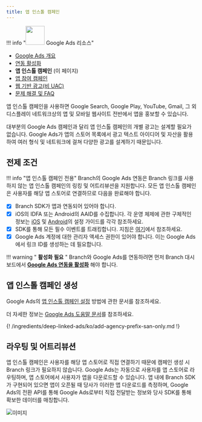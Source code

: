 ```yaml
---
title: 앱 인스톨 캠페인
---
```

!!! info "<img src="../../../_assets/img/pages/deep-linked-ads/google/google-ads-logo.png" width="50"/> Google Ads 리소스"
- [Google Ads 개요](/deep-linked-ads/google-ads-overview/)
- [연동 활성화](/deep-linked-ads/google-ads-enable/)
- **앱 인스톨 캠페인**  (이 페이지)
- [앱 참여 캠페인](/deep-linked-ads/google-ads-app-engagement/)
- [웹 기반 광고(비 UAC)](/deep-linked-ads/google-ads-non-uac/)
- [문제 해결 및 FAQ](/deep-linked-ads/google-ads-troubleshooting/)

앱 인스톨 캠페인을 사용하면 Google Search, Google Play, YouTube, Gmail, 그 외 디스플레이 네트워크상의 앱 및 모바일 웹사이트 전반에서 앱을 홍보할 수 있습니다.

대부분의 Google Ads 캠페인과 달리 앱 인스톨 캠페인의 개별 광고는 설계할 필요가 없습니다. Google Ads가 앱의 스토어 목록에서 광고 텍스트 아이디어 및 자산을 활용하여 여러 형식 및 네트워크에 걸쳐 다양한 광고를 설계하기 때문입니다.

## 전제 조건

!!! info "앱 인스톨 캠페인 전용"
	Branch의 Google Ads 연동은 Branch 링크를 사용하지 않는 앱 인스톨 캠페인의 링킹 및 어트리뷰션을 지원합니다. 모든 앱 인스톨 캠페인은 사용자를 해당 앱 스토어로 연결하므로 다음을 완료해야 합니다.

* [x]  Branch SDK가 앱과 연동되어 있어야 합니다.
* [x]  iOS의 IDFA 또는 Android의 AAID를 수집합니다. 각 운영 체제에 관한 구체적인 정보는 [iOS](/apps/ios/#install-branch) 및 [Android](/apps/android/#install-branch)의 설정 가이드를 각각 참조하세요.
* [x]  SDK를 통해 모든 필수 이벤트를 트래킹합니다. 지침은 [여기](#forwarding-events-to-google-ads)에서 참조하세요.
* [x]  Google Ads 계정에 대한 관리자 액세스 권한이 있어야 합니다. 이는 Google Ads에서 링크 ID를 생성하는 데 필요합니다.

!!! warning " **활성화 필요** "
	Branch와 Google Ads를 연동하려면 먼저 Branch 대시보드에서 **[Google Ads 연동을 활성화](/deep-linked-ads/google-ads-enable/)** 해야 합니다.

## 앱 인스톨 캠페인 생성

Google Ads의 [앱 인스톨 캠페인 설정](https://support.google.com/google-ads/answer/6291545?co=ADWORDS.IsAWNCustomer%3Dtrue&oco=0) 방법에 관한 문서를 참조하세요.

더 자세한 정보는 [Google Ads 도움말 문서](https://support.google.com/google-ads/answer/6247380?hl=en)를 참조하세요.

{! /ingredients/deep-linked-ads/ko/add-agency-prefix-san-only.md !}

## 라우팅 및 어트리뷰션

앱 인스톨 캠페인은 사용자를 해당 앱 스토어로 직접 연결하기 때문에 캠페인 생성 시 Branch 링크가 필요하지 않습니다. Google Ads는 자동으로 사용자를 앱 스토어로 라우팅하며, 앱 스토어에서 사용자가 앱을 다운로드할 수 있습니다.  앱 내에 Branch SDK가 구현되어 있으면 앱이 오픈될 때 당사가 이러한 앱 다운로드를 측정하며, Google Ads의 전환 API를 통해 Google Ads로부터 직접 전달받는 정보와 당사 SDK를 통해 확보한 데이터를 매칭합니다.

![이미지](/_assets/img/pages/deep-linked-ads/google/google-ads-uac.png)
